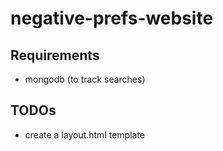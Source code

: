 # negative-prefs-website

## Requirements
- mongodb (to track searches)

## TODOs
- create a layout.html template
